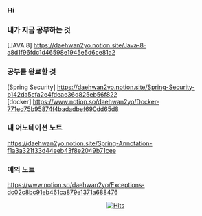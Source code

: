 ### Hi
   
### 내가 지금 공부하는 것
[JAVA 8]  https://daehwan2yo.notion.site/Java-8-a8d1f96fdc1d46598e1945e5d6ce81a2   
   
   
### 공부를 완료한 것
[Spring Security] https://daehwan2yo.notion.site/Spring-Security-b142da5cfa2e4fdeae36d825eb56f822   
[docker] https://www.notion.so/daehwan2yo/Docker-771ed75b95874f4badadbef690dd65d8  

### 내 어노테이션 노트 
https://daehwan2yo.notion.site/Spring-Annotation-f1a3a321f33d44eeb43f8e2049b71cee   

### 예외 노트
https://www.notion.so/daehwan2yo/Exceptions-dc02c8bc91eb461ca879e1371a688476   


<div align=center>  
  
[![Hits](https://hits.seeyoufarm.com/api/count/incr/badge.svg?url=https%3A%2F%2Fgithub.com%2Fdaehwan2yo&count_bg=%238189F7&title_bg=%23000000&icon=&icon_color=%23E7E7E7&title=visits&edge_flat=false)](https://hits.seeyoufarm.com)
</div>
